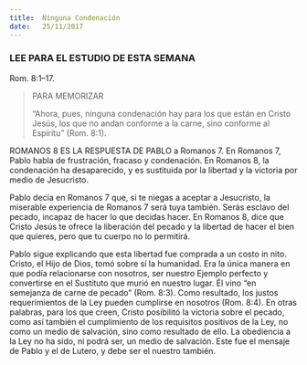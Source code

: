 ```yaml
---
title:  Ninguna Condenación
date:   25/11/2017
---
```


### LEE PARA EL ESTUDIO DE ESTA SEMANA
Rom. 8:1–17.

> <p>PARA MEMORIZAR</p>
> “Ahora, pues, ninguna condenación hay para los que están en Cristo Jesús, los que no andan conforme a la carne, sino conforme al Espíritu” (Rom. 8:1).


ROMANOS 8 ES LA RESPUESTA DE PABLO a Romanos 7. En Romanos 7, Pablo habla de frustración, fracaso y condenación. En Romanos 8, la condenación ha desaparecido, y es sustituida por la libertad y la victoria por medio de Jesucristo.

Pablo decía en Romanos 7 que, si te niegas a aceptar a Jesucristo, la miserable experiencia de Romanos 7 será tuya también. Serás esclavo del pecado, incapaz de hacer lo que decidas hacer. En Romanos 8, dice que Cristo Jesús te ofrece la liberación del pecado y la libertad de hacer el bien que quieres, pero que tu cuerpo no lo permitirá.

Pablo sigue explicando que esta libertad fue comprada a un costo in nito. Cristo, el Hijo de Dios, tomó sobre sí la humanidad. Era la única manera en que podía relacionarse con nosotros, ser nuestro Ejemplo perfecto y convertirse en el Sustituto que murió en nuestro lugar. Él vino “en semejanza de carne de pecado” (Rom. 8:3). Como resultado, los justos requerimientos de la Ley pueden cumplirse en nosotros (Rom. 8:4). En otras palabras, para los que creen, Cristo posibilitó la victoria sobre el pecado, como así también el cumplimiento de los requisitos positivos de la Ley, no como un medio de salvación, sino como resultado de ello. La obediencia a la Ley no ha sido, ni podrá ser, un medio de salvación. Este fue el mensaje de Pablo y el de Lutero, y debe ser el nuestro también.